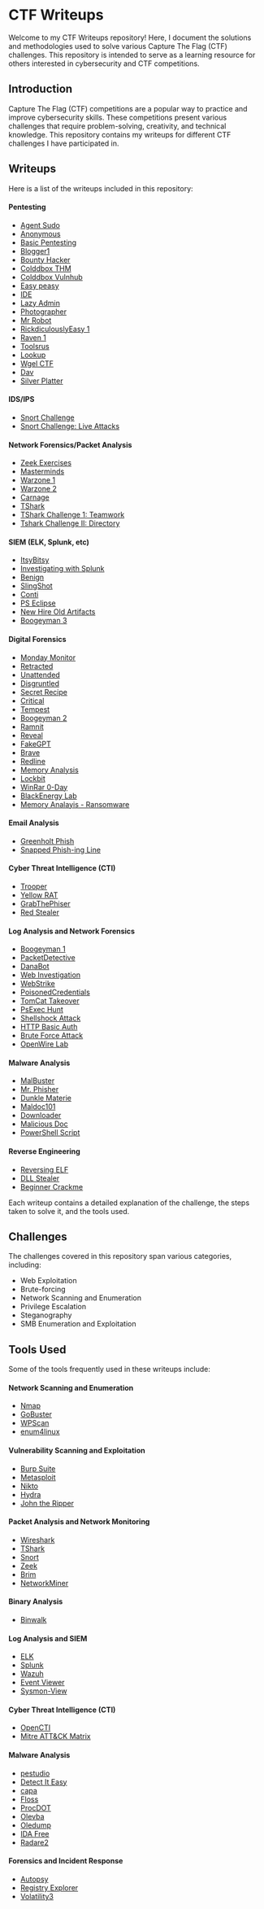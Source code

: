 # CTF Writeups
Welcome to my CTF Writeups repository! Here, I document the solutions and methodologies used to solve various Capture The Flag (CTF) challenges. This repository is intended to serve as a learning resource for others interested in cybersecurity and CTF competitions.


## Introduction
Capture The Flag (CTF) competitions are a popular way to practice and improve cybersecurity skills. These competitions present various challenges that require problem-solving, creativity, and technical knowledge. This repository contains my writeups for different CTF challenges I have participated in.

## Writeups
Here is a list of the writeups included in this repository:

#### Pentesting
- [Agent Sudo](https://tryhackme.com/r/room/agentsudoctf) 
- [Anonymous](https://tryhackme.com/r/room/anonymous)
- [Basic Pentesting](https://tryhackme.com/r/room/basicpentestingjt)
- [Blogger1](https://www.vulnhub.com/entry/blogger-1,675/#top)
- [Bounty Hacker](https://tryhackme.com/r/room/cowboyhacker)
- [Colddbox THM](https://tryhackme.com/r/room/colddboxeasy)
- [Colddbox Vulnhub](https://www.vulnhub.com/entry/colddbox-easy,586/)
- [Easy peasy](https://tryhackme.com/r/room/easypeasyctf)
- [IDE](https://tryhackme.com/r/room/ide)
- [Lazy Admin](https://www.vulnhub.com/entry/lazysysadmin-1,205/)
- [Photographer](https://www.vulnhub.com/entry/photographer-1,519/)
- [Mr Robot](https://www.vulnhub.com/entry/mr-robot-1,151/)
- [RickdiculouslyEasy 1](https://www.vulnhub.com/entry/rickdiculouslyeasy-1,207/)
- [Raven 1](https://www.vulnhub.com/entry/raven-1,256/)
- [Toolsrus](https://tryhackme.com/r/room/toolsrus)
- [Lookup](https://tryhackme.com/r/room/lookup)
- [Wgel CTF](https://tryhackme.com/r/room/wgelctf)
- [Dav](https://tryhackme.com/r/room/bsidesgtdav)
- [Silver Platter](https://tryhackme.com/r/room/silverplatter)

#### IDS/IPS
- [Snort Challenge](https://tryhackme.com/r/room/snortchallenges2)
- [Snort Challenge: Live Attacks](https://tryhackme.com/jr/snortchallenges2)

#### Network Forensics/Packet Analysis 
- [Zeek Exercises](https://tryhackme.com/r/room/zeekbroexercises)
- [Masterminds](https://tryhackme.com/r/room/mastermindsxlq)
- [Warzone 1](https://tryhackme.com/r/room/warzoneone)
- [Warzone 2](https://tryhackme.com/r/room/warzonetwo)
- [Carnage](https://tryhackme.com/r/room/c2carnage)
- [TShark](https://tryhackme.com/r/room/tshark)
- [TShark Challenge 1: Teamwork](https://tryhackme.com/r/room/tsharkchallengesone)
- [Tshark Challenge II: Directory](https://tryhackme.com/r/room/tsharkchallengestwo)

#### SIEM (ELK, Splunk, etc)
- [ItsyBitsy](https://tryhackme.com/r/room/itsybitsy)
- [Investigating with Splunk](https://tryhackme.com/r/room/investigatingwithsplunk)
- [Benign](https://tryhackme.com/r/room/benign)
- [SlingShot](https://tryhackme.com/r/room/slingshot)
- [Conti](https://tryhackme.com/r/room/contiransomwarehgh)
- [PS Eclipse](https://tryhackme.com/r/room/posheclipse)
- [New Hire Old Artifacts](https://tryhackme.com/r/room/newhireoldartifacts)
- [Boogeyman 3](https://tryhackme.com/r/room/boogeyman3)

#### Digital Forensics 
- [Monday Monitor](https://tryhackme.com/r/room/mondaymonitor)
- [Retracted](https://tryhackme.com/r/room/retracted)
- [Unattended](https://tryhackme.com/r/room/unattended)
- [Disgruntled](https://tryhackme.com/r/room/disgruntled)
- [Secret Recipe](https://tryhackme.com/r/room/registry4n6)
- [Critical](https://tryhackme.com/r/room/critical)
- [Tempest](https://tryhackme.com/r/room/tempestincident)
- [Boogeyman 2](https://tryhackme.com/r/room/boogeyman2)
- [Ramnit](https://cyberdefenders.org/blueteam-ctf-challenges/ramnit/)
- [Reveal](https://cyberdefenders.org/blueteam-ctf-challenges/reveal/)
- [FakeGPT](https://cyberdefenders.org/blueteam-ctf-challenges/fakegpt/)
- [Brave](https://cyberdefenders.org/blueteam-ctf-challenges/brave/)
- [Redline](https://cyberdefenders.org/blueteam-ctf-challenges/redline/)
- [Memory Analysis](https://app.letsdefend.io/challenge/memory-analysis)
- [Lockbit](https://app.letsdefend.io/challenge/lockbit)
- [WinRar 0-Day](https://app.letsdefend.io/challenge/winrar-0-day)
- [BlackEnergy Lab](https://cyberdefenders.org/blueteam-ctf-challenges/blackenergy/)
- [Memory Analayis - Ransomware](https://blueteamlabs.online/home/challenge/memory-analysis-ransomware-7da6c9244d)

#### Email Analysis
- [Greenholt Phish](https://tryhackme.com/r/room/phishingemails5fgjlzxc)
- [Snapped Phish-ing Line](https://tryhackme.com/r/room/snappedphishingline)

#### Cyber Threat Intelligence (CTI)
- [Trooper](https://tryhackme.com/r/room/trooper)
- [Yellow RAT](https://cyberdefenders.org/blueteam-ctf-challenges/yellow-rat/)
- [GrabThePhiser](https://cyberdefenders.org/blueteam-ctf-challenges/grabthephisher/)
- [Red Stealer](https://cyberdefenders.org/blueteam-ctf-challenges/red-stealer/)

#### Log Analysis and Network Forensics
- [Boogeyman 1](https://tryhackme.com/r/room/boogeyman1)
- [PacketDetective](https://cyberdefenders.org/blueteam-ctf-challenges/packetdetective/)
- [DanaBot](https://cyberdefenders.org/blueteam-ctf-challenges/danabot/)
- [Web Investigation](https://cyberdefenders.org/blueteam-ctf-challenges/web-investigation/)
- [WebStrike](https://cyberdefenders.org/blueteam-ctf-challenges/webstrike/)
- [PoisonedCredentials](https://cyberdefenders.org/blueteam-ctf-challenges/poisonedcredentials/)
- [TomCat Takeover](https://cyberdefenders.org/blueteam-ctf-challenges/tomcat-takeover/)
- [PsExec Hunt](https://cyberdefenders.org/blueteam-ctf-challenges/psexec-hunt/)
- [Shellshock Attack](https://app.letsdefend.io/challenge/shellshock-attack)
- [HTTP Basic Auth](https://app.letsdefend.io/challenge/http-basic-auth)
- [Brute Force Attack](https://app.letsdefend.io/challenge/brute-force-attacks)
- [OpenWire Lab](https://cyberdefenders.org/blueteam-ctf-challenges/openwire/)

#### Malware Analysis
- [MalBuster](https://tryhackme.com/r/room/malbuster)
- [Mr. Phisher](https://tryhackme.com/r/room/mrphisher)
- [Dunkle Materie](https://tryhackme.com/r/room/dunklematerieptxc9)
- [Maldoc101](https://cyberdefenders.org/blueteam-ctf-challenges/maldoc101/)
- [Downloader](https://app.letsdefend.io/challenge/downloader)
- [Malicious Doc](https://app.letsdefend.io/challenge/malicious-doic)
- [PowerShell Script](https://app.letsdefend.io/challenge/powershell-script)

#### Reverse Engineering
- [Reversing ELF](https://tryhackme.com/r/room/reverselfiles)
- [DLL Stealer](https://app.letsdefend.io/challenge/dll-stealer)
- [Beginner Crackme](https://crackmes.one/crackme/5f907efe33c5d424269a15d1)

Each writeup contains a detailed explanation of the challenge, the steps taken to solve it, and the tools used. 

## Challenges
The challenges covered in this repository span various categories, including:
- Web Exploitation
- Brute-forcing
- Network Scanning and Enumeration
- Privilege Escalation
- Steganography
- SMB Enumeration and Exploitation

## Tools Used
Some of the tools frequently used in these writeups include:

#### Network Scanning and Enumeration
- [Nmap](https://nmap.org/)
- [GoBuster](https://www.kali.org/tools/gobuster/)
- [WPScan](https://wpscan.com/)
- [enum4linux](https://www.kali.org/tools/enum4linux/)

#### Vulnerability Scanning and Exploitation
- [Burp Suite](https://portswigger.net/burp)
- [Metasploit](https://www.metasploit.com/)
- [Nikto](https://www.cisa.gov/resources-tools/services/nikto)
- [Hydra](https://www.kali.org/tools/hydra/)
- [John the Ripper](https://www.openwall.com/john/)

#### Packet Analysis and Network Monitoring
- [Wireshark](https://www.wireshark.org/)
- [TShark](https://www.wireshark.org/docs/man-pages/tshark.html)
- [Snort](https://www.snort.org/)
- [Zeek](https://zeek.org/)
- [Brim](https://www.brimdata.io/download/)
- [NetworkMiner](https://www.netresec.com/?page=NetworkMiner)

#### Binary Analysis 
- [Binwalk](https://github.com/ReFirmLabs/binwalk)

#### Log Analysis and SIEM
- [ELK](https://www.elastic.co/elastic-stack)
- [Splunk](https://www.splunk.com/)
- [Wazuh](https://wazuh.com/)
- [Event Viewer](https://learn.microsoft.com/en-us/shows/inside/event-viewer)
- [Sysmon-View](https://github.com/nshalabi/SysmonTools)

#### Cyber Threat Intelligence (CTI)
- [OpenCTI](https://github.com/OpenCTI-Platform/opencti)
- [Mitre ATT&CK Matrix](https://attack.mitre.org/)

#### Malware Analysis
- [pestudio](https://www.winitor.com/download)
- [Detect It Easy](https://github.com/horsicq/Detect-It-Easy)
- [capa](https://github.com/mandiant/capa)
- [Floss](https://github.com/mandiant/flare-floss)
- [ProcDOT](https://www.procdot.com/downloadprocdotbinaries.htm)
- [Olevba](https://github.com/decalage2/oletools/blob/master/oletools/olevba.py)
- [Oledump](https://github.com/DidierStevens/DidierStevensSuite/blob/master/oledump.py)
- [IDA Free](https://hex-rays.com/ida-free)
- [Radare2](https://rada.re/n/)

#### Forensics and Incident Response
- [Autopsy](https://www.autopsy.com/)
- [Registry Explorer](https://ericzimmerman.github.io/#!index.md)
- [Volatility3](https://github.com/volatilityfoundation/volatility3)
